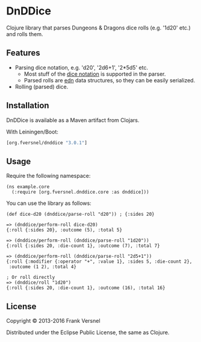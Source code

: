 # DnDDice

Clojure library that parses Dungeons & Dragons dice rolls (e.g. '1d20' etc.)
and rolls them.

## Features

* Parsing dice notation, e.g. 'd20', '2d6+1', '2*5d5' etc. 
	* Most stuff of the [dice
	  notation](http://en.wikipedia.org/wiki/Dice_notation) is supported in
	  the parser.
	* Parsed rolls are [edn](https://github.com/edn-format/edn) data
	  structures, so they can be easily serialized.
* Rolling (parsed) dice.

## Installation

DnDDice is available as a Maven artifact from Clojars.

With Leiningen/Boot:

```clojure
[org.fversnel/dnddice "3.0.1"]
```

## Usage

Require the following namespace:

	(ns example.core
	  (:require [org.fversnel.dnddice.core :as dnddice]))

You can use the library as follows:

	(def dice-d20 (dnddice/parse-roll "d20")) ; {:sides 20}

	=> (dnddice/perform-roll dice-d20)
	{:roll {:sides 20}, :outcome (5), :total 5}

	=> (dnddice/perform-roll (dnddice/parse-roll "1d20"))
	{:roll {:sides 20, :die-count 1}, :outcome (7), :total 7}

	=> (dnddice/perform-roll (dnddice/parse-roll "2d5+1"))
	{:roll {:modifier {:operator "+", :value 1}, :sides 5, :die-count 2},
	 :outcome (1 2), :total 4}

	; Or roll directly
	=> (dnddice/roll "1d20")
	{:roll {:sides 20, :die-count 1}, :outcome (16), :total 16}

## License

Copyright © 2013-2016 Frank Versnel

Distributed under the Eclipse Public License, the same as Clojure.
